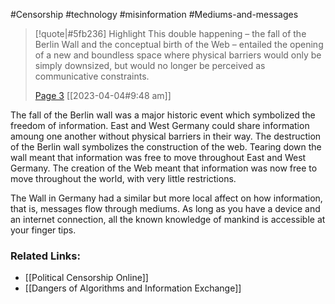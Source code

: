 #Censorship #technology #misinformation #Mediums-and-messages 

> [!quote|#5fb236] Highlight
> This double happening – the fall of the Berlin Wall and the conceptual birth of the Web – entailed the opening of a new and boundless space where physical barriers would only be simply downsized, but would no longer be perceived as communicative constraints.
>
> [Page 3](zotero://open-pdf/library/items/SBPQ9XCC?page=3) [[2023-04-04#9:48 am]]

The fall of the Berlin wall was a major historic event which symbolized the freedom of information. East and West Germany could share information amoung one another without physical barriers in their way. The destruction of the Berlin wall symbolizes the construction of the web. Tearing down the wall meant that information was free to move throughout East and West Germany. The creation of the Web meant that information was now free to move throughout the world, with very little restrictions. 

The Wall in Germany had a similar but more local affect on how information, that is, messages flow through mediums. As long as you have a device and an internet connection, all the known knowledge of mankind is accessible at your finger tips.

### Related Links:
* [[Political Censorship Online]]
* [[Dangers of Algorithms and Information Exchange]]
